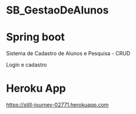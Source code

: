 # SB_GestaoDeAlunos
# Spring boot

Sistema de Cadastro de Alunos e Pesquisa - CRUD

Login e cadastro

# Heroku App
https://still-journey-02771.herokuapp.com

